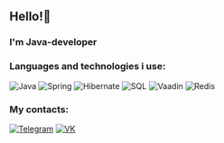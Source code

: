 ## Hello!👋
### I'm Java-developer

### Languages and technologies i use:
![Java](https://shields.microej.com/badge/Java-e97407?style=for-the-badge&logo=Java&logoColor=00758f) ![Spring](https://shields.microej.com/badge/Spring-77bc1f?style=for-the-badge&logo=Spring&logoColor=034d02) ![Hibernate](https://shields.microej.com/badge/Hibernate-bcae79?style=for-the-badge&logo=Hibernate&logoColor=59666c) ![SQL](https://shields.microej.com/badge/SQL-black?style=for-the-badge&logo=Postgresql&logoColor=white) ![Vaadin](https://shields.microej.com/badge/Vaadin-2d3033?style=for-the-badge&logo=Vaadin&logoColor=00b4f0) ![Redis](https://shields.microej.com/badge/Redis-black?style=for-the-badge&logo=Redis&logoColor=d82c1f)


### My contacts:
[![Telegram](https://shields.microej.com/badge/Telegram-white?style=for-the-badge&logo=Telegram&logoColor=00758f)](https://t.me/Gwoll)  [![VK](https://shields.microej.com/badge/VK-white?style=for-the-badge&logo=VK&logoColor=0077ff)](https://t.me/Gwoll)
